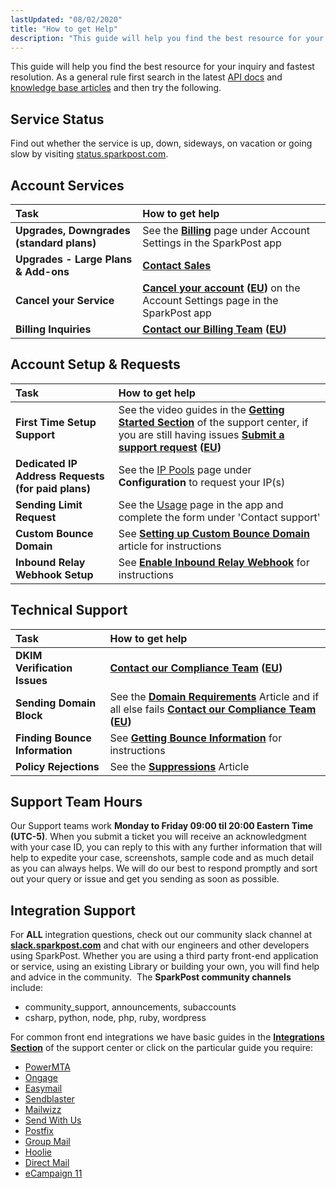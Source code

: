 ```yaml
---
lastUpdated: "08/02/2020"
title: "How to get Help"
description: "This guide will help you find the best resource for your inquiry and fastest resolution As a general rule first search in the latest API docs and knowledge base articles and then try the following Service Status Find out whether the service is up down sideways on vacation or going..."
---
```


This guide will help you find the best resource for your inquiry and fastest resolution. As a general rule first search in the latest [API docs](https://developers.sparkpost.com/api/) and [knowledge base articles](https://www.sparkpost.com/docs/) and then try the following.

## Service Status

Find out whether the service is up, down, sideways, on vacation or going slow by visiting [status.sparkpost.com](https://status.sparkpost.com).

## Account Services

| Task                                            | How to get help                                                                                                                                                  |
|:------------------------------------------------|:-----------------------------------------------------------------------------------------------------------------------------------------------------------------|
| **Upgrades, Downgrades (standard plans)**       | See the **[Billing](https://app.sparkpost.com/account/billing)** page under Account Settings in the SparkPost app                                                          |
| **Upgrades - Large Plans & Add-ons**            | **[Contact Sales](mailto:insidesales@sparkpost.com?subject=Account%20Change)**                                                                                   |
| **Cancel your Service**                         | **[Cancel your account](https://app.sparkpost.com/account/settings) ([EU](https://app.eu.sparkpost.com/account/settings))** on the Account Settings page in the SparkPost app|
| **Billing Inquiries**                           | **[Contact our Billing Team](https://app.sparkpost.com/dashboard/?supportTicket=true&supportIssue=general_billing) ([EU](https://app.eu.sparkpost.com/dashboard/?supportTicket=true&supportIssue=general_billing))**           |

## Account Setup & Requests

| Task                                               | How to get help                                                                                                                                                                                                                                                                                                                         |
|:---------------------------------------------------|:----------------------------------------------------------------------------------------------------------------------------------------------------------------------------------------------------------------------------------------------------------------------------------------------------------------------------------------|
| **First Time Setup Support**                       | See the video guides in the **[Getting Started Section](https://www.sparkpost.com/docs/getting-started/)** of the support center, if you are still having issues **[Submit a support request](https://app.sparkpost.com/dashboard/?supportTicket=true&supportIssue=general_issue) ([EU](https://app.eu.sparkpost.com/dashboard/?supportTicket=true&supportIssue=general_issue))** |
| **Dedicated IP Address Requests (for paid plans)** | See the [IP Pools](https://app.sparkpost.com/account/ip-pools) page under **Configuration** to request your IP(s)                                                                                                                                                                                                                                 |
| **Sending Limit Request**                          | See the [Usage](https://app.sparkpost.com/account/usage) page in the app and complete the form under 'Contact support'                                                                                                                                                                                                                   |
| **Custom Bounce Domain**                           | See **[Setting up Custom Bounce Domain](https://www.sparkpost.com/docs/tech-resources/custom-bounce-domain/)** article for instructions                                                                                                                                                             |
| **Inbound Relay Webhook Setup**                    | See **[Enable Inbound Relay Webhook](https://www.sparkpost.com/docs/tech-resources/enabling-inbound-email/)** for instructions                                                                                                                                                                |

## Technical Support

| Task                           | How to get help                                                                                                                                                       |
|:-------------------------------|:----------------------------------------------------------------------------------------------------------------------------------------------------------------------|
| **DKIM Verification Issues**   | **[Contact our Compliance Team](https://app.sparkpost.com/dashboard/?supportTicket=true&supportIssue=dns) ([EU](https://app.eu.sparkpost.com/dashboard/?supportTicket=true&supportIssue=dns))**                            |
| **Sending Domain Block**   | See the **[Domain Requirements](https://www.sparkpost.com/docs/getting-started/requirements-for-sending-domains/)** Article and if all else fails **[Contact our Compliance Team](https://app.sparkpost.com/dashboard/?supportTicket=true&supportIssue=sending_domain_block) ([EU](https://app.eu.sparkpost.com/dashboard/?supportTicket=true&supportIssue=sending_domain_block))**                            |
| **Finding Bounce Information** | See **[Getting Bounce Information](https://www.sparkpost.com/docs/faq/retrieve-bounce-info/)** for instructions |
| **Policy Rejections**          | See the **[Suppressions](https://www.sparkpost.com/docs/user-guide/using-suppression-lists/)** Article                                         |

## Support Team Hours

Our Support teams work **Monday to Friday 09:00 til 20:00 Eastern Time (UTC-5)**. When you submit a ticket you will receive an acknowledgment with your case ID, you can reply to this with any further information that will help to expedite your case, screenshots, sample code and as much detail as you can always helps. We will do our best to respond promptly and sort out your query or issue and get you sending as soon as possible.

## Integration Support

For **ALL** integration questions, check out our community slack channel at **[slack.sparkpost.com](https://slack.sparkpost.com/)** and chat with our engineers and other developers using SparkPost. Whether you are using a third party front-end application or service, using an existing Library or building your own, you will find help and advice in the community.
 The **SparkPost community channels** include:

* community_support, announcements, subaccounts
* csharp, python, node, php, ruby, wordpress

For common front end integrations we have basic guides in the **[Integrations Section](https://www.sparkpost.com/docs/integrations/)** of the support center or click on the particular guide you require:

* [PowerMTA](https://www.sparkpost.com/docs/integrations/power-mta/)
* [Ongage](https://www.sparkpost.com/docs/integrations/ongage/)
* [Easymail](https://www.sparkpost.com/docs/integrations/easy-mail/)
* [Sendblaster](https://www.sparkpost.com/docs/integrations/send-blaster/)
* [Mailwizz](https://www.sparkpost.com/docs/integrations/mail-wizz/)
* [Send With Us](https://www.sparkpost.com/docs/integrations/send-with-us/)
* [Postfix](https://www.sparkpost.com/docs/integrations/postfix/)
* [Group Mail](https://www.sparkpost.com/docs/integrations/group-mail/)
* [Hoolie](https://www.sparkpost.com/docs/integrations/hoolie/)
* [Direct Mail](https://www.sparkpost.com/docs/integrations/direct-mail/)
* [eCampaign 11](https://www.sparkpost.com/docs/integrations/e-campaign-11/)
